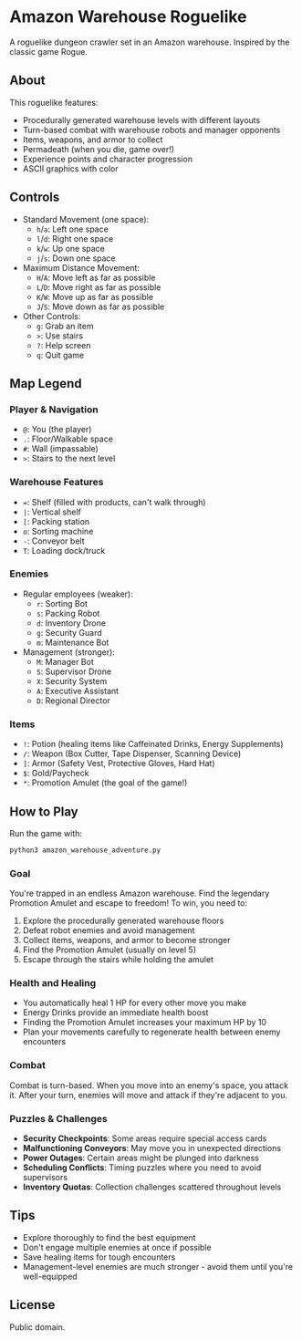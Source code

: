 # Amazon Warehouse Roguelike

A roguelike dungeon crawler set in an Amazon warehouse. Inspired by the classic game Rogue.

## About

This roguelike features:
- Procedurally generated warehouse levels with different layouts
- Turn-based combat with warehouse robots and manager opponents
- Items, weapons, and armor to collect
- Permadeath (when you die, game over!)
- Experience points and character progression
- ASCII graphics with color

## Controls

- Standard Movement (one space): 
  - `h`/`a`: Left one space
  - `l`/`d`: Right one space
  - `k`/`w`: Up one space
  - `j`/`s`: Down one space
- Maximum Distance Movement:
  - `H`/`A`: Move left as far as possible
  - `L`/`D`: Move right as far as possible
  - `K`/`W`: Move up as far as possible
  - `J`/`S`: Move down as far as possible
- Other Controls:
  - `g`: Grab an item
  - `>`: Use stairs
  - `?`: Help screen
  - `q`: Quit game

## Map Legend

### Player & Navigation
- `@`: You (the player)
- `.`: Floor/Walkable space
- `#`: Wall (impassable)
- `>`: Stairs to the next level

### Warehouse Features
- `=`: Shelf (filled with products, can't walk through)
- `|`: Vertical shelf
- `[`: Packing station
- `o`: Sorting machine
- `-`: Conveyor belt
- `T`: Loading dock/truck

### Enemies
- Regular employees (weaker):
  - `r`: Sorting Bot
  - `s`: Packing Robot
  - `d`: Inventory Drone
  - `g`: Security Guard
  - `m`: Maintenance Bot
- Management (stronger):
  - `M`: Manager Bot
  - `S`: Supervisor Drone
  - `X`: Security System
  - `A`: Executive Assistant
  - `D`: Regional Director

### Items
- `!`: Potion (healing items like Caffeinated Drinks, Energy Supplements)
- `/`: Weapon (Box Cutter, Tape Dispenser, Scanning Device)
- `]`: Armor (Safety Vest, Protective Gloves, Hard Hat)
- `$`: Gold/Paycheck
- `*`: Promotion Amulet (the goal of the game!)

## How to Play

Run the game with:
```bash
python3 amazon_warehouse_adventure.py
```

### Goal
You're trapped in an endless Amazon warehouse. Find the legendary Promotion Amulet and escape to freedom! To win, you need to:

1. Explore the procedurally generated warehouse floors
2. Defeat robot enemies and avoid management
3. Collect items, weapons, and armor to become stronger
4. Find the Promotion Amulet (usually on level 5)
5. Escape through the stairs while holding the amulet

### Health and Healing
- You automatically heal 1 HP for every other move you make
- Energy Drinks provide an immediate health boost
- Finding the Promotion Amulet increases your maximum HP by 10
- Plan your movements carefully to regenerate health between enemy encounters

### Combat
Combat is turn-based. When you move into an enemy's space, you attack it. After your turn, enemies will move and attack if they're adjacent to you. 

### Puzzles & Challenges
- **Security Checkpoints**: Some areas require special access cards
- **Malfunctioning Conveyors**: May move you in unexpected directions
- **Power Outages**: Certain areas might be plunged into darkness
- **Scheduling Conflicts**: Timing puzzles where you need to avoid supervisors
- **Inventory Quotas**: Collection challenges scattered throughout levels

## Tips
- Explore thoroughly to find the best equipment
- Don't engage multiple enemies at once if possible
- Save healing items for tough encounters
- Management-level enemies are much stronger - avoid them until you're well-equipped

## License
Public domain.